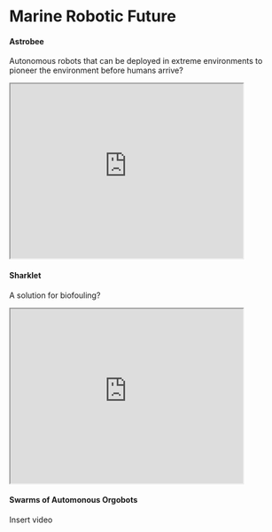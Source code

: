 # Marine Robotic Future

#### Astrobee
Autonomous robots that can be deployed in extreme environments to pioneer the environment before humans arrive?
<iframe width="420" height="315"
src="https://www.youtube.com/embed/0d21A1WiBDg">
</iframe>

#### Sharklet
A solution for biofouling?
<iframe width="420" height="315"
src="https://www.youtube.com/embed/JmPL_0jXAYc">
</iframe>

#### Swarms of Automonous Orgobots
Insert video 